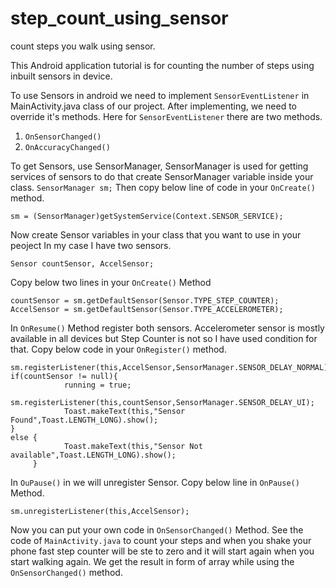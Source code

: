 # step_count_using_sensor
count steps you walk using sensor.

This Android application tutorial is for counting the number of steps using inbuilt sensors in device.

To use Sensors in android we need to implement ```SensorEventListener``` in MainActivity.java class of our project.
After implementing, we need to override it's methods. Here for ```SensorEventListener``` there are two methods.
1. ```OnSensorChanged()```
2. ```OnAccuracyChanged()```

To get Sensors, use SensorManager, SensorManager is used for getting services of sensors to do that create SensorManager variable inside your class.
```SensorManager sm;```
Then copy below line of code in your ```OnCreate()``` method.
```
sm = (SensorManager)getSystemService(Context.SENSOR_SERVICE);
```
Now create Sensor variables in your class that you want to use in your peoject In my case I have two sensors.
```
Sensor countSensor, AccelSensor;
```
Copy below two lines in your ```OnCreate()``` Method
```
countSensor = sm.getDefaultSensor(Sensor.TYPE_STEP_COUNTER);
AccelSensor = sm.getDefaultSensor(Sensor.TYPE_ACCELEROMETER);
```

In ```OnResume()``` Method register both sensors. Accelerometer sensor is mostly available in all devices but Step Counter is not so I have used condition for that.
Copy below code in your ```OnRegister()``` method.
```
sm.registerListener(this,AccelSensor,SensorManager.SENSOR_DELAY_NORMAL);
if(countSensor != null){
            running = true;
            sm.registerListener(this,countSensor,SensorManager.SENSOR_DELAY_UI);
            Toast.makeText(this,"Sensor Found",Toast.LENGTH_LONG).show();
}
else {
            Toast.makeText(this,"Sensor Not available",Toast.LENGTH_LONG).show();
     }
```

In ```OuPause()``` in we will unregister Sensor. Copy below line in ```OnPause()``` Method.
```
sm.unregisterListener(this,AccelSensor);
```
Now you can put your own code in ```OnSensorChanged()``` Method. See the code of ```MainActivity.java``` to count your steps and when you shake your phone fast step counter will be ste to zero and it will start again when you start walking again.
We get the result in form of array while using the ```OnSensorChanged()``` method.
